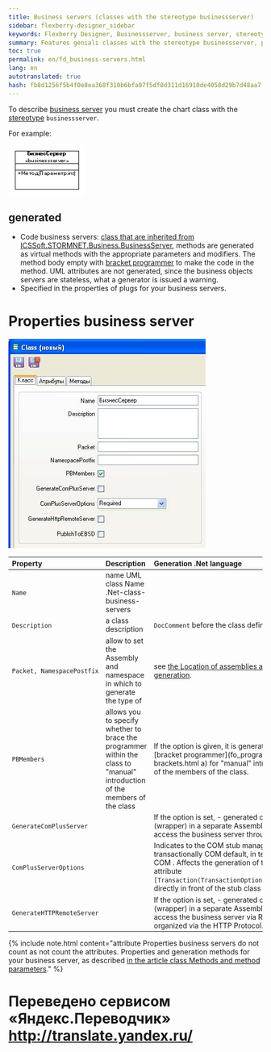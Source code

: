 ```yaml
--- 
title: Business servers (classes with the stereotype businessserver) 
sidebar: flexberry-designer_sidebar 
keywords: Flexberry Designer, Businessserver, business server, stereotype, generation, properties, business facade 
summary: Features geniali classes with the stereotype businessserver, properties, business servers 
toc: true 
permalink: en/fd_business-servers.html 
lang: en 
autotranslated: true 
hash: fb8d1256f5b4f0e8ea368f310b6bfa07f5df8d311d16910de4058d29b7d48aa7 
--- 
```


To describe [business server](fo_bs-wrapper.html) you must create the chart class with the [stereotype](fd_key-concepts.html) `businessserver`. 

For example: 

![](/images/pages/products/flexberry-designer/class-diagram/businessserver.png) 

## generated 

* Code business servers: [class that are inherited from ICSSoft.STORMNET.Business.BusinessServer](fo_user-operations-dataservice.html), methods are generated as virtual methods with the appropriate parameters and modifiers. The method body empty with [bracket programmer](fo_programmer-brackets.html) to make the code in the method. UML attributes are not generated, since the business objects servers are stateless, what a generator is issued a warning. 
* Specified in the properties of plugs for your business servers. 

# Properties business server 

![](/images/pages/products/flexberry-designer/class-diagram/bsprops1.jpg) 

Property | Description | Generation .Net language 
:----------------------|:----------------------------|:-------------------------------------------- 
`Name` | name UML class Name .Net-class-business-servers 
`Description` | a class description | `DocComment` before the class definition 
`Packet, NamespacePostfix` | allow to set the Assembly and namespace in which to generate the type of | see [the Location of assemblies after code generation](fo_location-assembly.html). 
`PBMembers` | allows you to specify whether to brace the programmer within the class to "manual" introduction of the members of the class | If the option is given, it is generated [bracket programmer](fo_programmer-brackets.html a) for "manual" introduction of the members of the class. 
`GenerateComPlusServer` | | If the option is set, - generated class-stub (wrapper) in a separate Assembly to access the business server through COM . 
`ComPlusServerOptions` | | Indicates to the COM stub management transactionally COM default, in terms of COM . Affects the generation of the attribute ``` [Transaction(TransactionOption.XXXXXXX)] ``` directly in front of the stub class 
`GenerateHTTPRemoteServer` | | If the option is set, - generated class-stub (wrapper) in a separate Assembly to access the business server via Remoting, organized via the HTTP Protocol. 

{% include note.html content="attribute Properties business servers do not count as not count the attributes. Properties and generation methods for your business server, as described [in the article class Methods and method parameters](fd_methods-parameters.html)." %} 



 # Переведено сервисом «Яндекс.Переводчик» http://translate.yandex.ru/